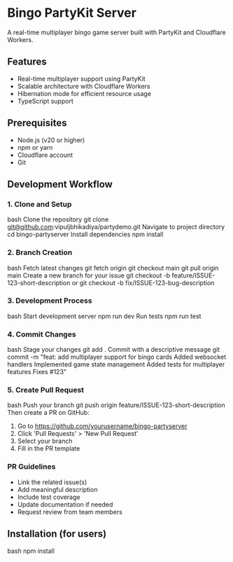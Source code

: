 # Bingo PartyKit Server

A real-time multiplayer bingo game server built with PartyKit and Cloudflare Workers.

## Features

- Real-time multiplayer support using PartyKit
- Scalable architecture with Cloudflare Workers
- Hibernation mode for efficient resource usage
- TypeScript support

## Prerequisites

- Node.js (v20 or higher)
- npm or yarn
- Cloudflare account
- Git

## Development Workflow

### 1. Clone and Setup

bash
Clone the repository
git clone git@github.com:vipuljbhikadiya/partydemo.git
Navigate to project directory
cd bingo-partyserver
Install dependencies
npm install

### 2. Branch Creation

bash
Fetch latest changes
git fetch origin
git checkout main
git pull origin main
Create a new branch for your issue
git checkout -b feature/ISSUE-123-short-description
or
git checkout -b fix/ISSUE-123-bug-description

### 3. Development Process

bash
Start development server
npm run dev
Run tests
npm run test

### 4. Commit Changes

bash
Stage your changes
git add .
Commit with a descriptive message
git commit -m "feat: add multiplayer support for bingo cards
Added websocket handlers
Implemented game state management
Added tests for multiplayer features
Fixes #123"

### 5. Create Pull Request

bash
Push your branch
git push origin feature/ISSUE-123-short-description
Then create a PR on GitHub:

1. Go to https://github.com/yourusername/bingo-partyserver
2. Click 'Pull Requests' > 'New Pull Request'
3. Select your branch
4. Fill in the PR template

### PR Guidelines

- Link the related issue(s)
- Add meaningful description
- Include test coverage
- Update documentation if needed
- Request review from team members

## Installation (for users)

bash
npm install
